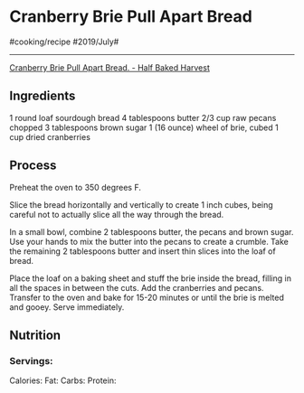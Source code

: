 # Cranberry Brie Pull Apart Bread
#cooking/recipe #2019/July#
- - - -
[Cranberry Brie Pull Apart Bread. - Half Baked Harvest](https://www.halfbakedharvest.com/cranberry-brie-pull-apart-bread/#bo-recipe)

## Ingredients
1 round loaf sourdough bread
4 tablespoons butter
2/3 cup raw pecans chopped
3 tablespoons brown sugar
1 (16 ounce) wheel of brie, cubed
1 cup dried cranberries

## Process
Preheat the oven to 350 degrees F.

Slice the bread horizontally and vertically to create 1 inch cubes, being careful not to actually slice all the way through the bread.

In a small bowl, combine 2 tablespoons butter, the pecans and brown sugar. Use your hands to mix the butter into the pecans to create a crumble. Take the remaining 2 tablespoons butter and insert thin slices into the loaf of bread.

Place the loaf on a baking sheet and stuff the brie inside the bread, filling in all the spaces in between the cuts. Add the cranberries and pecans. Transfer to the oven and bake for 15-20 minutes or until the brie is melted and gooey. Serve immediately.

## Nutrition
### Servings:
Calories: 
Fat: 
Carbs: 
Protein: 